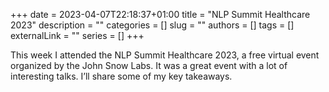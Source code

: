 +++
date = 2023-04-07T22:18:37+01:00
title = "NLP Summit Healthcare 2023"
description = ""
categories = []
slug = ""
authors = []
tags = []
externalLink = ""
series = []
+++

This week I attended the NLP Summit Healthcare 2023, a free virtual event organized by the John Snow Labs. It was a great event with a lot of interesting talks. I’ll share some of my key takeaways.